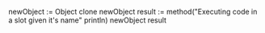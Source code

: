 newObject := Object clone
newObject result := method("Executing code in a slot given it's name" println)
newObject result